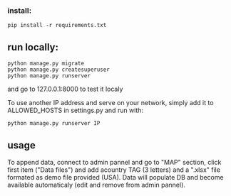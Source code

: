

### install:
```
pip install -r requirements.txt
```

## run locally:
```
python manage.py migrate
python manage.py createsuperuser
python manage.py runserver
```
and go to 127.0.0.1:8000 to test it localy

To use another IP address and serve on your network, simply add it to ALLOWED_HOSTS in settings.py and run with: 
```
python manage.py runserver IP
```

## usage
To append data, connect to admin pannel and go to "MAP" section, click first item ("Data files") and add acountry TAG (3 letters) and a ".xlsx" file formated as demo file provided (USA).
Data will populate DB and become available automaticaly (edit and remove from admin pannel).